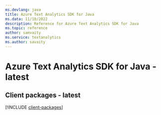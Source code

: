 ```yaml
---
ms.devlang: java
title: Azure Text Analytics SDK for Java
ms.data: 11/10/2022
description: Reference for Azure Text Analytics SDK for Java
ms.topic: reference
author: samvaity
ms.service: textanalytics
ms.author: savaity
---
```

# Azure Text Analytics SDK for Java - latest

## Client packages - latest
[!INCLUDE [client-packages](text-analytics-client-index.md)]